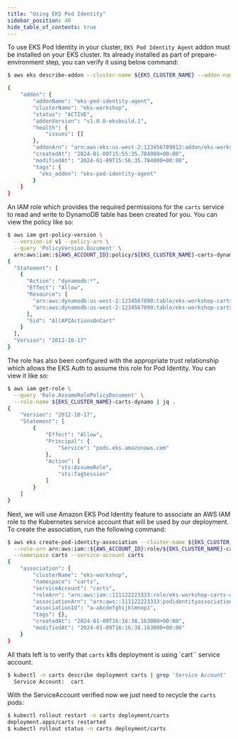 ```yaml
---
title: "Using EKS Pod Identity"
sidebar_position: 40
hide_table_of_contents: true
---
```

 
To use EKS Pod Identity in your cluster, `EKS Pod Identity Agent` addon must be installed on your EKS cluster. Its already installed as part of prepare-environment step, you can verify it using below command:

```bash
$ aws eks describe-addon --cluster-name ${EKS_CLUSTER_NAME} --addon-name eks-pod-identity-agent

{
    "addon": {
        "addonName": "eks-pod-identity-agent",
        "clusterName": "eks-workshop",
        "status": "ACTIVE",
        "addonVersion": "v1.0.0-eksbuild.1",
        "health": {
            "issues": []
        },
        "addonArn": "arn:aws:eks:us-west-2:123456789012:addon/eks-workshop/eks-pod-identity-agent/6cc61b38-f8b4-a9b3-dc86-82f9828c6ca9",
        "createdAt": "2024-01-09T15:55:35.784000+00:00",
        "modifiedAt": "2024-01-09T15:56:35.784000+00:00",
        "tags": {
          "eks_addon": "eks-pod-identity-agent"
        }
    }
}
```

An IAM role which provides the required permissions for the `carts` service to read and write to DynamoDB table has been created for you. You can view the policy like so:

```bash
$ aws iam get-policy-version \
  --version-id v1 --policy-arn \
  --query 'PolicyVersion.Document' \
  arn:aws:iam::${AWS_ACCOUNT_ID}:policy/${EKS_CLUSTER_NAME}-carts-dynamo | jq .
{
  "Statement": [
    {
      "Action": "dynamodb:*",
      "Effect": "Allow",
      "Resource": [
        "arn:aws:dynamodb:us-west-2:1234567890:table/eks-workshop-carts",
        "arn:aws:dynamodb:us-west-2:1234567890:table/eks-workshop-carts/index/*"
      ],
      "Sid": "AllAPIActionsOnCart"
    }
  ],
  "Version": "2012-10-17"
}
```

The role has also been configured with the appropriate trust relationship which allows the EKS Auth to assume this role for Pod Identity. You can view it like so:

```bash
$ aws iam get-role \
  --query 'Role.AssumeRolePolicyDocument' \
  --role-name ${EKS_CLUSTER_NAME}-carts-dynamo | jq .
{
    "Version": "2012-10-17",
    "Statement": [
        {
            "Effect": "Allow",
            "Principal": {
                "Service": "pods.eks.amazonaws.com"
            },
            "Action": [
                "sts:AssumeRole",
                "sts:TagSession"
            ]
        }
    ]
}
```

Next, we will use Amazon EKS Pod Identity feature to associate an AWS IAM role to the Kubernetes service account that will be used by our deployment. To create the association, run the following command:

```bash
$ aws eks create-pod-identity-association --cluster-name ${EKS_CLUSTER_NAME} \
  --role-arn arn:aws:iam::${AWS_ACCOUNT_ID}:role/${EKS_CLUSTER_NAME}-carts-dynamo \
  --namespace carts --service-account carts
{
    "association": {
        "clusterName": "eks-workshop",
        "namespace": "carts",
        "serviceAccount": "carts",
        "roleArn": "arn:aws:iam::111122223333:role/eks-workshop-carts-dynamo",
        "associationArn": "arn:aws::111122223333:podidentityassociation/eks-workshop/a-abcdefghijklmnop1",
        "associationId": "a-abcdefghijklmnop1",
        "tags": {},
        "createdAt": "2024-01-09T16:16:38.163000+00:00",
        "modifiedAt": "2024-01-09T16:16:38.163000+00:00"
    }
}
```

All thats left is to verify that `carts` k8s deployment is using `cart`` service account.

```bash
$ kubectl -n carts describe deployment carts | grep 'Service Account'
  Service Account:  cart
```

With the ServiceAccount verified now we just need to recycle the `carts` pods:

```bash
$ kubectl rollout restart -n carts deployment/carts
deployment.apps/carts restarted
$ kubectl rollout status -n carts deployment/carts
```
